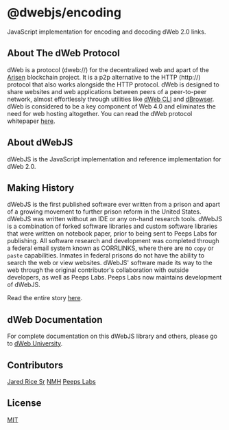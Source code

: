 # @dwebjs/encoding
JavaScript implementation for encoding and decoding dWeb 2.0 links.

## About The dWeb Protocol
dWeb is a protocol (dweb://) for the decentralized web and apart of the [Arisen](https://github.com/arisenio/technical-whitepaper) blockchain project. It is a p2p alternative to the HTTP (http://) protocol that also works alongside the HTTP protocol. dWeb is designed to share websites and web applications between peers of a peer-to-peer network, almost effortlessly through utilities like [dWeb CLI](https://github.com/dwebjs/cli) and [dBrowser](https://github.com/dbrowser/). dWeb is considered to be a key component of Web 4.0 and eliminates the need for web hosting altogether. You can read the dWeb protocol whitepaper [here](https://github.com/distributedweb/whitepaper).

## About dWebJS
dWebJS is the JavaScript implementation and reference implementation for dWeb 2.0. 

## Making History
dWebJS is the first published software ever written from a prison and apart of a growing movement to further prison reform in the United States. dWebJS was written without an IDE or any on-hand research tools. dWebJS is a combination of forked software libraries and custom software libraries that were written on notebook paper, prior to being sent to Peeps Labs for publishing. All software research and development was completed through a federal email system known as CORRLINKS, where there are no `copy` or `paste` capabilities. Inmates in federal prisons do not have the ability to search the web or view websites. dWebJS' software made its way to the web through the original contributor's collaboration with outside developers, as well as Peeps Labs. Peeps Labs now maintains development of dWebJS.

Read the entire story [here](https://github.com/dwebjs/making-history).

## dWeb Documentation
For complete documentation on this dWebJS library and others, please go to [dWeb University](https://dwebuniversity.com).

## Contributors
[Jared Rice Sr](jared@dpeeps.com)
[NMH](nmh@dpeeps.com)
[Peeps Labs](labs@dpeeps.com)

## License
[MIT](LICENSE.md)
